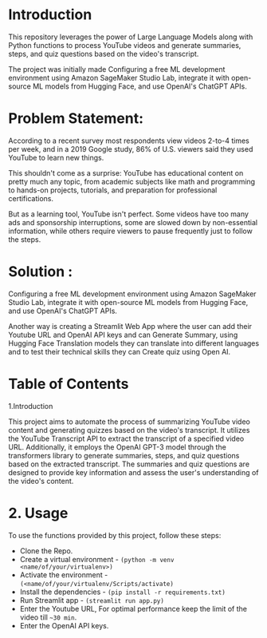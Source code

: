 # Introduction 

This repository leverages the power of Large Language Models along with Python functions to process YouTube videos and generate summaries, steps, and quiz questions based on the video's transcript.

The project was initially made Configuring a free ML development environment using Amazon SageMaker Studio Lab, integrate it with open-source ML models from Hugging Face, and use OpenAI's ChatGPT APIs.

# Problem Statement: 
According to a recent survey most respondents view videos 2-to-4 times per week, and in a 2019 Google study, 86% of U.S. viewers said they used YouTube to learn new things.

This shouldn't come as a surprise: YouTube has educational content on pretty much any topic, from academic subjects like math and programming to hands-on projects, tutorials, and preparation for professional certifications.

But as a learning tool, YouTube isn't perfect. Some videos have too many ads and sponsorship interruptions, some are slowed down by non-essential information, while others require viewers to pause frequently just to follow the steps.

# Solution :

Configuring a free ML development environment using Amazon SageMaker Studio Lab, integrate it with open-source ML models from Hugging Face, and use OpenAI's ChatGPT APIs.


Another way is creating a Streamlit Web App where the user can add their Youtube URL and OpenAI API keys and can Generate Summary, using Hugging Face Translation models they can translate into different languages and to test their technical skills they can Create quiz using Open AI.

# Table of Contents
1.Introduction

This project aims to automate the process of summarizing YouTube video content and generating quizzes based on the video's transcript. It utilizes the YouTube Transcript API to extract the transcript of a specified video URL. Additionally, it employs the OpenAI GPT-3 model through the transformers library to generate summaries, steps, and quiz questions based on the extracted transcript. The summaries and quiz questions are designed to provide key information and assess the user's understanding of the video's content.

# 2. Usage
To use the functions provided by this project, follow these steps:

* Clone the Repo. 
* Create a virtual environment - `(python -m venv <name/of/your/virtualenv>)`
* Activate the environment - `(<name/of/your/virtualenv/Scripts/activate)`
* Install the dependencies - `(pip install -r requirements.txt)`
* Run Streamlit app - `(streamlit run app.py)`
* Enter the Youtube URL, For optimal performance keep the limit of the video till `~30 min`.
* Enter the OpenAI API keys.  

